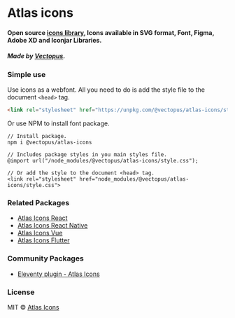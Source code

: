 # Atlas icons 

#### Open source [icons library](http://atlasicons.vectopus.com/), Icons available in SVG format, Font, Figma, Adobe XD and Iconjar Libraries.

##### _Made by [Vectopus](http://vectopus.com/)._

### Simple use
Use icons as a webfont. All you need to do is add the style file to the document ```<head>``` tag.
```html
<link rel="stylesheet" href="https://unpkg.com/@vectopus/atlas-icons/style.css">
```

Or use NPM to install font package.

```
// Install package.
npm i @vectopus/atlas-icons

// Includes package styles in you main styles file.
@import url("/node_modules/@vectopus/atlas-icons/style.css");

// Or add the style to the document <head> tag.
<link rel="stylesheet" href="node_modules/@vectopus/atlas-icons/style.css">
```

### Related Packages
- [Atlas Icons React](https://github.com/Vectopus/Atlas-icons-react)
- [Atlas Icons React Native](https://github.com/Vectopus/Atlas-icons-react-native)
- [Atlas Icons Vue](https://github.com/Vectopus/Atlas-icons-vue)
- [Atlas Icons Flutter](https://github.com/Vectopus/Atlas-icons-flutter)

### Community Packages
- [Eleventy plugin - Atlas Icons](https://github.com/reatlat/eleventy-plugin-atlasicons)

### License
MIT © [Atlas Icons](https://github.com/Vectopus/Atlas-icons-font/blob/main/LICENSE)
